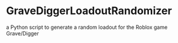 # GraveDiggerLoadoutRandomizer
a Python script to generate a random loadout for the Roblox game Grave/Digger
